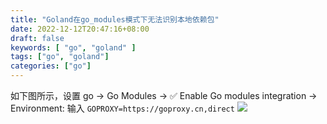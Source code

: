 ```yaml
---
title: "Goland在go_modules模式下无法识别本地依赖包"
date: 2022-12-12T20:47:16+08:00
draft: false
keywords: [ "go", "goland" ]
tags: ["go", "goland"]
categories: ["go"]
---
```


如下图所示，设置 go -> Go Modules -> ✅ Enable Go modules integration -> Environment: 输入 `GOPROXY=https://goproxy.cn,direct`
![](https://cdn.jsdelivr.net/gh/uyaki/pic-cloud/img/20221212205112.png)